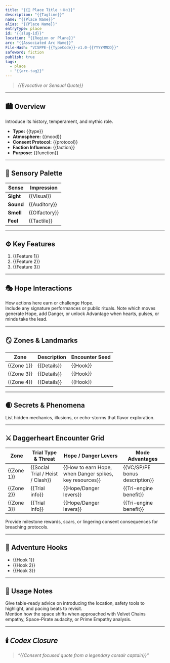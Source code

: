 ```yaml
---
title: "{{🌌 Place Title ✨⛓️🔥}}"
description: "{{Tagline}}"
name: "{{Place Name}}"
alias: "{{Place Name}}"
entryType: place
id: "{{slug-id}}"
location: "{{Region or Plane}}"
arc: "{{Associated Arc Name}}"
File-Hash: "VCSPPE-{{TypeCode}}-v1.0-{{YYYYMMDD}}"
safeword: fiction
publish: true
tags:
  - place
  - "{{arc-tag}}"
---
```


> _{{Evocative or Sensual Quote}}_

---

## 🏙️ Overview  

Introduce its history, temperament, and mythic role.  

- **Type:** {{type}}  
- **Atmosphere:** {{mood}}  
- **Consent Protocol:** {{protocol}}  
- **Faction Influence:** {{faction}}  
- **Purpose:** {{function}}  

---

## 🌈 Sensory Palette  

| Sense | Impression |
|-------|-------------|
| **Sight** | {{Visual}} |
| **Sound** | {{Auditory}} |
| **Smell** | {{Olfactory}} |
| **Feel** | {{Tactile}} |

---

## ⚙️ Key Features  

1. {{Feature 1}}  
2. {{Feature 2}}  
3. {{Feature 3}}  

---

## 🎭 Hope Interactions  

How actions here earn or challenge Hope.  
Include any signature performances or public rituals.
Note which moves generate Hope, add Danger, or unlock Advantage when hearts, pulses, or minds take the lead.

---

## 🪞 Zones & Landmarks  

| Zone | Description | Encounter Seed |
|------|--------------|----------------|
| {{Zone 1}} | {{Details}} | {{Hook}} |
| {{Zone 3}} | {{Details}} | {{Hook}} |
| {{Zone 4}} | {{Details}} | {{Hook}} |

---

## 🌒 Secrets & Phenomena  

List hidden mechanics, illusions, or echo-storms that flavor exploration.  

---

## ⚔️ Daggerheart Encounter Grid

| Zone | Trial Type & Threat | Hope / Danger Levers | Mode Advantages |
|------|---------------------|----------------------|-----------------|
| {{Zone 1}} | {{Social Trial / Heist / Clash}} | {{How to earn Hope, when Danger spikes, key resources}} | {{VC/SP/PE bonus description}} |
| {{Zone 2}} | {{Trial info}} | {{Hope/Danger levers}} | {{Tri-engine benefit}} |
| {{Zone 3}} | {{Trial info}} | {{Hope/Danger levers}} | {{Tri-engine benefit}} |

Provide milestone rewards, scars, or lingering consent consequences for breaching protocols.

---

## 🧭 Adventure Hooks  

- {{Hook 1}}  
- {{Hook 2}}  
- {{Hook 3}}  

---

## 📝 Usage Notes

Give table-ready advice on introducing the location, safety tools to highlight, and pacing beats to revisit.  
Mention how the space shifts when approached with Velvet Chains empathy, Space-Pirate audacity, or Prime Empathy analysis.  

---

## 🕯️ 𝘊𝘰𝘥𝘦𝘹 𝘊𝘭𝘰𝘴𝘶𝘳𝘦  

> *“{{Consent focused quote from a legendary corsair captain}}”*  
